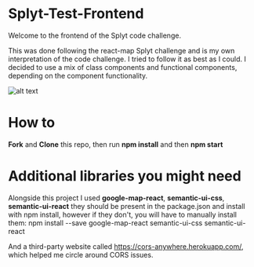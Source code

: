 # Splyt-Test-Frontend 

Welcome to the frontend of the Splyt code challenge.

This was done following the react-map Splyt challenge and is my own interpretation of the code challenge. I tried to follow it as best as I could. I decided to use a mix of class components and functional components, depending on the component functionality.

![alt text][Demo GIF]

[Demo GIF]: ./public/SplytMapTry10.gif "Demo Gif"

# How to

**Fork** and **Clone** this repo, then run **npm install** and then **npm start**

# Additional libraries you might need

Alongside this project I used **google-map-react**, **semantic-ui-css**, **semantic-ui-react** they should be present in the package.json and install with npm install, however if they don't, you will have to manually install them: npm install --save google-map-react semantic-ui-css semantic-ui-react

And a third-party website called https://cors-anywhere.herokuapp.com/, which helped me circle around CORS issues.
